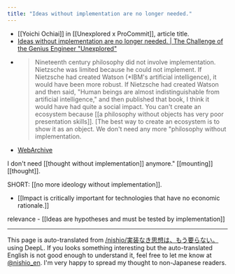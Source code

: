 ```yaml
---
title: "Ideas without implementation are no longer needed."
---
```


- [[Yoichi Ochiai]] in [[Unexplored x ProCommit]], article title.
- [Ideas without implementation are no longer needed. | The Challenge of the Genius Engineer "Unexplored"](https://www.procommit.co.jp/mitou/ochiai-yoichi)
- > Nineteenth century philosophy did not involve implementation. Nietzsche was limited because he could not implement. If Nietzsche had created Watson (*IBM's artificial intelligence), it would have been more robust. If Nietzsche had created Watson and then said, "Human beings are almost indistinguishable from artificial intelligence," and then published that book, I think it would have had quite a social impact. You can't create an ecosystem because [[a philosophy without objects has very poor presentation skills]]. [The best way to create an ecosystem is to show it as an object. We don't need any more "philosophy without implementation.
- [WebArchive](https://web.archive.org/web/20240229051040/https://www.procommit.co.jp/mitou/ochiai-yoichi)

I don't need [[thought without implementation]] anymore." [[mounting]] [[thought]].

SHORT: [[no more ideology without implementation]].

- [[Impact is critically important for technologies that have no economic rationale.]]

relevance
    - [[Ideas are hypotheses and must be tested by implementation]]

---
This page is auto-translated from [/nishio/実装なき思想は、もう要らない。](https://scrapbox.io/nishio/実装なき思想は、もう要らない。) using DeepL. If you looks something interesting but the auto-translated English is not good enough to understand it, feel free to let me know at [@nishio_en](https://twitter.com/nishio_en). I'm very happy to spread my thought to non-Japanese readers.